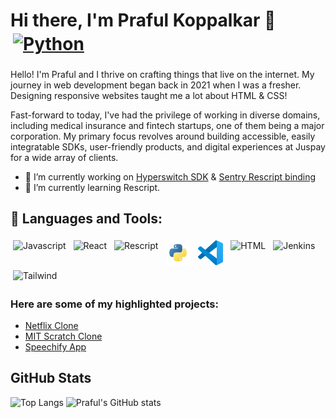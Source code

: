 # Hi there, I'm Praful Koppalkar 👋 <a href="https://www.linkedin.com/in/praful-koppalkar-a56792191/" target="_blank" rel="noopener noreferrer"> <img src="https://cdn.jsdelivr.net/npm/simple-icons@v3/icons/linkedin.svg" alt="Python" height="28" style="vertical-align:top; margin:4px"></a>



Hello! I'm Praful and I thrive on crafting things that live on the internet. My journey in web development began back in 2021 when I was a fresher. 
Designing responsive websites taught me a lot about HTML & CSS!

Fast-forward to today, I've had the privilege of working in diverse domains, including medical insurance and fintech startups, one of them being a major corporation. 
My primary focus revolves around building accessible, easily integratable SDKs, user-friendly products, and digital experiences at Juspay for a wide array of clients.

- 🔭 I’m currently working on [Hyperswitch SDK](https://github.com/juspay/hyperswitch-web) & [Sentry Rescript binding](https://github.com/dilanbopanna/sentry-rescript)
- 🌱 I’m currently learning Rescript.
## 🧰 Languages and Tools:
<p >
<img src="https://i0.wp.com/theicom.org/wp-content/uploads/2016/03/js-logo.png?ssl=1" alt="Javascript" height="40" style="vertical-align:top; margin:4px">
<img src="https://upload.wikimedia.org/wikipedia/commons/a/a7/React-icon.svg" alt="React" height="40" style="vertical-align:top; margin:4px">
<img src="https://rescript-lang.org/static/brand/rescript-brandmark.svg" alt="Rescript" height="40" style="vertical-align:top; margin:4px">
  
<img src="https://raw.githubusercontent.com/github/explore/80688e429a7d4ef2fca1e82350fe8e3517d3494d/topics/python/python.png" alt="Python" height="40" style="vertical-align:top; margin:4px">
<img src="https://raw.githubusercontent.com/github/explore/80688e429a7d4ef2fca1e82350fe8e3517d3494d/topics/visual-studio-code/visual-studio-code.png" alt="VS Code" height="40" style="vertical-align:top; margin:4px">
<img src="https://upload.wikimedia.org/wikipedia/commons/6/61/HTML5_logo_and_wordmark.svg" alt="HTML" height="40" style="vertical-align:top; margin:4px">
<img src="https://upload.wikimedia.org/wikipedia/commons/e/e9/Jenkins_logo.svg" alt="Jenkins" height="40" style="vertical-align:top; margin:4px">  
<img src="https://upload.wikimedia.org/wikipedia/commons/d/d5/Tailwind_CSS_Logo.svg" alt="Tailwind" height="40" style="vertical-align:top; margin:4px">  
</p>

### Here are some of my highlighted projects:

- [Netflix Clone](https://netflix-v101.netlify.app/) 
- [MIT Scratch Clone](https://scratch-playground.netlify.app/)
- [Speechify App](https://speak-with-me-v101.netlify.app/)


## GitHub Stats
![Top Langs](https://github-readme-stats.vercel.app/api/top-langs/?username=CharalambosIoannou&theme=transparent)
![Praful's GitHub stats](https://github-readme-stats.vercel.app/api?username=prafulkoppalkar&show_icons=true&theme=transparent)



